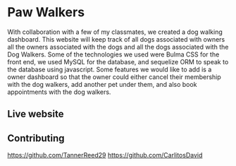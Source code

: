 # Paw Walkers

With collaboration with a few of my classmates, we created a dog walking dashboard.
This website will keep track of all dogs associated with owners all the owners associated with the dogs and all the dogs associated with the Dog Walkers.
Some of the technologies we used were Bulma CSS for the front end, we used MySQL for the database, and sequelize ORM to speak to the database using javascript.
Some features we would like to add is a owner dashboard so that the owner could either cancel their membership with the dog walkers, add another pet under them, and also book appointments with the dog walkers.







## Live website




## Contributing
https://github.com/TannerReed29
https://github.com/CarlitosDavid

